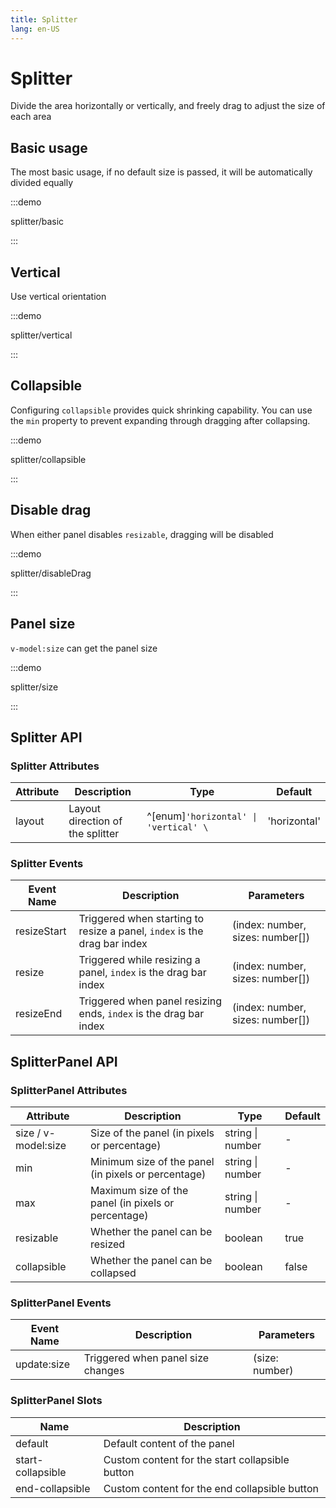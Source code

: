 ```yaml
---
title: Splitter
lang: en-US
---
```


# Splitter

Divide the area horizontally or vertically, and freely drag to adjust the size of each area

## Basic usage

The most basic usage, if no default size is passed, it will be automatically divided equally

:::demo

splitter/basic

:::

## Vertical

Use vertical orientation

:::demo

splitter/vertical

:::

## Collapsible

Configuring `collapsible` provides quick shrinking capability. You can use the `min` property to prevent expanding through dragging after collapsing.

:::demo

splitter/collapsible

:::

## Disable drag

When either panel disables `resizable`, dragging will be disabled

:::demo

splitter/disableDrag

:::

## Panel size

`v-model:size` can get the panel size

:::demo

splitter/size

:::

## Splitter API

### Splitter Attributes

| Attribute | Description                      | Type                                  | Default      |
| --------- | -------------------------------- | ------------------------------------- | ------------ |
| layout    | Layout direction of the splitter | ^[enum]`'horizontal' \| 'vertical' \` | 'horizontal' |

### Splitter Events

| Event Name  | Description                                                              | Parameters                       |
| ----------- | ------------------------------------------------------------------------ | -------------------------------- |
| resizeStart | Triggered when starting to resize a panel, `index` is the drag bar index | (index: number, sizes: number[]) |
| resize      | Triggered while resizing a panel, `index` is the drag bar index          | (index: number, sizes: number[]) |
| resizeEnd   | Triggered when panel resizing ends, `index` is the drag bar index        | (index: number, sizes: number[]) |

## SplitterPanel API

### SplitterPanel Attributes

| Attribute           | Description                                         | Type             | Default |
| ------------------- | --------------------------------------------------- | ---------------- | ------- |
| size / v-model:size | Size of the panel (in pixels or percentage)         | string \| number | -       |
| min                 | Minimum size of the panel (in pixels or percentage) | string \| number | -       |
| max                 | Maximum size of the panel (in pixels or percentage) | string \| number | -       |
| resizable           | Whether the panel can be resized                    | boolean          | true    |
| collapsible         | Whether the panel can be collapsed                  | boolean          | false   |

### SplitterPanel Events

| Event Name  | Description                       | Parameters     |
| ----------- | --------------------------------- | -------------- |
| update:size | Triggered when panel size changes | (size: number) |

### SplitterPanel Slots

| Name              | Description                                     |
| ----------------- | ----------------------------------------------- |
| default           | Default content of the panel                    |
| start-collapsible | Custom content for the start collapsible button |
| end-collapsible   | Custom content for the end collapsible button   |

